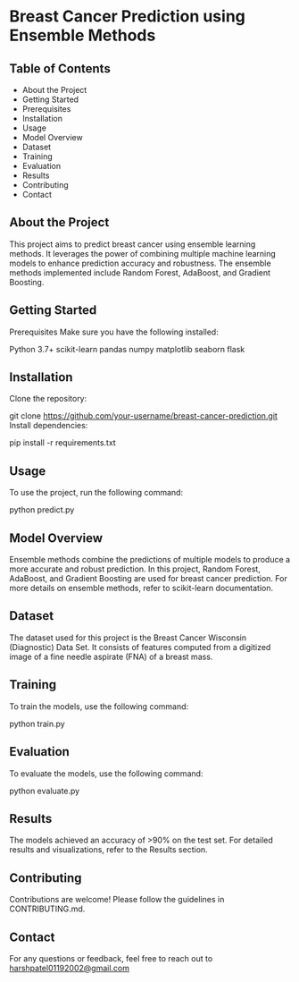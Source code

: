 # Breast Cancer Prediction using Ensemble Methods

## Table of Contents

- About the Project
- Getting Started
- Prerequisites
- Installation
- Usage
- Model Overview
- Dataset
- Training
- Evaluation
- Results
- Contributing
- Contact

## About the Project
This project aims to predict breast cancer using ensemble learning methods. It leverages the power of combining multiple machine learning models to enhance prediction accuracy and robustness. The ensemble methods implemented include Random Forest, AdaBoost, and Gradient Boosting.

## Getting Started
Prerequisites
Make sure you have the following installed:

Python 3.7+
scikit-learn
pandas
numpy
matplotlib
seaborn 
flask

## Installation
Clone the repository:

git clone https://github.com/your-username/breast-cancer-prediction.git
Install dependencies:

pip install -r requirements.txt

## Usage
To use the project, run the following command:

python predict.py 

## Model Overview
Ensemble methods combine the predictions of multiple models to produce a more accurate and robust prediction. In this project, Random Forest, AdaBoost, and Gradient Boosting are used for breast cancer prediction. For more details on ensemble methods, refer to scikit-learn documentation.

## Dataset
The dataset used for this project is the Breast Cancer Wisconsin (Diagnostic) Data Set. It consists of features computed from a digitized image of a fine needle aspirate (FNA) of a breast mass.

## Training
To train the models, use the following command:

python train.py 

## Evaluation
To evaluate the models, use the following command:

python evaluate.py 

## Results
The models achieved an accuracy of >90% on the test set. For detailed results and visualizations, refer to the Results section.

## Contributing
Contributions are welcome! Please follow the guidelines in CONTRIBUTING.md.

## Contact
For any questions or feedback, feel free to reach out to harshpatel01192002@gmail.com
